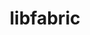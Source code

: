 ---
title: "libfabric"
layout: cache
categories: [package, v0.18.1]
meta: {"versions": ["1.14.1"], "compilers": ["gcc@=7.3.1", "gcc@=7.5.0", "gcc@=8.4.0"], "oss": ["amzn2", "ubuntu18.04"], "platforms": ["linux"], "targets": ["aarch64", "graviton2", "x86_64", "x86_64_v3", "x86_64_v4"], "stacks": ["aws-ahug", "aws-ahug-aarch64", "aws-isc", "aws-isc-aarch64", "build_systems", "data-vis-sdk", "e4s", "root", "tutorial"], "num_specs": 11, "num_specs_by_stack": {"aws-ahug": 2, "aws-isc": 4, "root": 11, "aws-ahug-aarch64": 2, "aws-isc-aarch64": 4, "e4s": 1, "data-vis-sdk": 1, "tutorial": 2, "build_systems": 1}}
spec_details: [{"hash": "nbcvmbha7r2ygnckqto63zleykeuq6zh", "compiler": "gcc@=7.3.1", "versions": ["1.14.1"], "os": "amzn2", "platform": "linux", "target": "x86_64_v4", "variants": ["~debug", "fabrics=efa,mrail,rxd,rxm,shm,sockets,tcp,udp,verbs", "~kdreg"], "stacks": ["aws-ahug", "aws-isc", "root"], "size": "-", "tarball": "https://binaries.spack.io/v0.18.1/build_cache/linux-amzn2-x86_64_v4/gcc-7.3.1/libfabric-1.14.1/linux-amzn2-x86_64_v4-gcc-7.3.1-libfabric-1.14.1-nbcvmbha7r2ygnckqto63zleykeuq6zh.spack"}, {"hash": "q7wb6skwjamsdztflggcwlgqud6lp4zy", "compiler": "gcc@=7.3.1", "versions": ["1.14.1"], "os": "amzn2", "platform": "linux", "target": "graviton2", "variants": ["~debug", "fabrics=efa,mrail,rxd,rxm,shm,sockets,tcp,udp,verbs", "~kdreg"], "stacks": ["root", "aws-ahug-aarch64", "aws-isc-aarch64"], "size": "-", "tarball": "https://binaries.spack.io/v0.18.1/build_cache/linux-amzn2-graviton2/gcc-7.3.1/libfabric-1.14.1/linux-amzn2-graviton2-gcc-7.3.1-libfabric-1.14.1-q7wb6skwjamsdztflggcwlgqud6lp4zy.spack"}, {"hash": "zyy5ww7da6v5dqggd6bdim5ugfdnadrm", "compiler": "gcc@=7.5.0", "versions": ["1.14.1"], "os": "ubuntu18.04", "platform": "linux", "target": "x86_64", "variants": ["~debug", "fabrics=rxm,sockets,tcp,udp", "~kdreg"], "stacks": ["e4s", "root", "data-vis-sdk"], "size": "-", "tarball": "https://binaries.spack.io/v0.18.1/build_cache/linux-ubuntu18.04-x86_64/gcc-7.5.0/libfabric-1.14.1/linux-ubuntu18.04-x86_64-gcc-7.5.0-libfabric-1.14.1-zyy5ww7da6v5dqggd6bdim5ugfdnadrm.spack"}, {"hash": "k3jy2tfisps6lkqip4yugr4muz7qd3ud", "compiler": "gcc@=7.3.1", "versions": ["1.14.1"], "os": "amzn2", "platform": "linux", "target": "aarch64", "variants": ["~debug", "fabrics=efa,mrail,rxd,rxm,shm,sockets,tcp,udp,verbs", "~kdreg"], "stacks": ["root", "aws-ahug-aarch64", "aws-isc-aarch64"], "size": "-", "tarball": "https://binaries.spack.io/v0.18.1/build_cache/linux-amzn2-aarch64/gcc-7.3.1/libfabric-1.14.1/linux-amzn2-aarch64-gcc-7.3.1-libfabric-1.14.1-k3jy2tfisps6lkqip4yugr4muz7qd3ud.spack"}, {"hash": "dz2kh5ee4i3jvfbpwxvm2ba3pxuakq3b", "compiler": "gcc@=7.3.1", "versions": ["1.14.1"], "os": "amzn2", "platform": "linux", "target": "x86_64_v3", "variants": ["~debug", "fabrics=efa,mrail,rxd,rxm,shm,sockets,tcp,udp,verbs", "~kdreg"], "stacks": ["aws-isc", "root"], "size": "-", "tarball": "https://binaries.spack.io/v0.18.1/build_cache/linux-amzn2-x86_64_v3/gcc-7.3.1/libfabric-1.14.1/linux-amzn2-x86_64_v3-gcc-7.3.1-libfabric-1.14.1-dz2kh5ee4i3jvfbpwxvm2ba3pxuakq3b.spack"}, {"hash": "zbb6mjueh6kfbxsxw6c3nmrdnqxd6lqj", "compiler": "gcc@=7.3.1", "versions": ["1.14.1"], "os": "amzn2", "platform": "linux", "target": "x86_64_v3", "variants": ["~debug", "fabrics=efa,mrail,rxd,rxm,shm,sockets,tcp,udp,verbs", "~kdreg"], "stacks": ["aws-ahug", "aws-isc", "root"], "size": "-", "tarball": "https://binaries.spack.io/v0.18.1/build_cache/linux-amzn2-x86_64_v3/gcc-7.3.1/libfabric-1.14.1/linux-amzn2-x86_64_v3-gcc-7.3.1-libfabric-1.14.1-zbb6mjueh6kfbxsxw6c3nmrdnqxd6lqj.spack"}, {"hash": "sbpqociesootetega3ggk7idbxnvwkc4", "compiler": "gcc@=8.4.0", "versions": ["1.14.1"], "os": "ubuntu18.04", "platform": "linux", "target": "x86_64", "variants": ["~debug", "fabrics=sockets,tcp,udp", "~kdreg"], "stacks": ["tutorial", "root"], "size": "-", "tarball": "https://binaries.spack.io/v0.18.1/build_cache/linux-ubuntu18.04-x86_64/gcc-8.4.0/libfabric-1.14.1/linux-ubuntu18.04-x86_64-gcc-8.4.0-libfabric-1.14.1-sbpqociesootetega3ggk7idbxnvwkc4.spack"}, {"hash": "aeocsliasnj2v6ew43otburjccdzd3t3", "compiler": "gcc@=7.5.0", "versions": ["1.14.1"], "os": "ubuntu18.04", "platform": "linux", "target": "x86_64", "variants": ["~debug", "fabrics=sockets,tcp,udp", "~kdreg"], "stacks": ["build_systems", "tutorial", "root"], "size": "-", "tarball": "https://binaries.spack.io/v0.18.1/build_cache/linux-ubuntu18.04-x86_64/gcc-7.5.0/libfabric-1.14.1/linux-ubuntu18.04-x86_64-gcc-7.5.0-libfabric-1.14.1-aeocsliasnj2v6ew43otburjccdzd3t3.spack"}, {"hash": "zrv2wk5tcrbg4suzb2wttljlfcsp2e6m", "compiler": "gcc@=7.3.1", "versions": ["1.14.1"], "os": "amzn2", "platform": "linux", "target": "x86_64_v4", "variants": ["~debug", "fabrics=efa,mrail,rxd,rxm,shm,sockets,tcp,udp,verbs", "~kdreg"], "stacks": ["aws-isc", "root"], "size": "-", "tarball": "https://binaries.spack.io/v0.18.1/build_cache/linux-amzn2-x86_64_v4/gcc-7.3.1/libfabric-1.14.1/linux-amzn2-x86_64_v4-gcc-7.3.1-libfabric-1.14.1-zrv2wk5tcrbg4suzb2wttljlfcsp2e6m.spack"}, {"hash": "owx34p5vsttitgytof2ue7t7uqdrkcac", "compiler": "gcc@=7.3.1", "versions": ["1.14.1"], "os": "amzn2", "platform": "linux", "target": "aarch64", "variants": ["~debug", "fabrics=efa,mrail,rxd,rxm,shm,sockets,tcp,udp,verbs", "~kdreg"], "stacks": ["root", "aws-isc-aarch64"], "size": "-", "tarball": "https://binaries.spack.io/v0.18.1/build_cache/linux-amzn2-aarch64/gcc-7.3.1/libfabric-1.14.1/linux-amzn2-aarch64-gcc-7.3.1-libfabric-1.14.1-owx34p5vsttitgytof2ue7t7uqdrkcac.spack"}, {"hash": "cplijg7qisqes767k2c2flustsiz5agu", "compiler": "gcc@=7.3.1", "versions": ["1.14.1"], "os": "amzn2", "platform": "linux", "target": "graviton2", "variants": ["~debug", "fabrics=efa,mrail,rxd,rxm,shm,sockets,tcp,udp,verbs", "~kdreg"], "stacks": ["root", "aws-isc-aarch64"], "size": "-", "tarball": "https://binaries.spack.io/v0.18.1/build_cache/linux-amzn2-graviton2/gcc-7.3.1/libfabric-1.14.1/linux-amzn2-graviton2-gcc-7.3.1-libfabric-1.14.1-cplijg7qisqes767k2c2flustsiz5agu.spack"}]
---